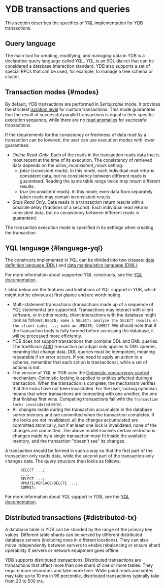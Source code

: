 # YDB transactions and queries

This section describes the specifics of YQL implementation for YDB transactions.

## Query language

The main tool for creating, modifying, and managing data in YDB is a declarative query language called YQL. YQL is an SQL dialect that can be considered a database interaction standard. YDB also supports a set of special RPCs that can be used, for example, to manage a tree schema or cluster.

## Transaction modes {#modes}

By default, YDB transactions are performed in *Serializable* mode. It provides the strictest [isolation level](https://en.wikipedia.org/wiki/Isolation_(database_systems)#Serializable) for custom transactions. This mode guarantees that the result of successful parallel transactions is equal to their specific execution sequence, while there are no [read anomalies](https://en.wikipedia.org/wiki/Isolation_(database_systems)#Read_phenomena) for successful transactions.

If the requirements for the consistency or freshness of data read by a transaction can be lowered, the user can use execution modes with lower guarantees:

* *Online Read-Only*. Each of the reads in the transaction reads data that is most recent at the time of its execution. The consistency of retrieved data depends on the *allow_inconsistent_reads* setting:
    * *false* (consistent reads). In this mode, each individual read returns consistent data, but no consistency between different reads is guaranteed. Reading the same table range twice may return different results.
    * *true* (inconsistent reads). In this mode, even data from separately taken reads may contain inconsistent results.
* *Stale Read Only*. Data reads in a transaction return results with a possible delay (fractions of a second). Each individual read returns consistent data, but no consistency between different reads is guaranteed.

The transaction execution mode is specified in its settings when creating the transaction.

## YQL language {#language-yql}

The constructs implemented in YQL can be divided into two classes: [data definition language (DDL)](https://en.wikipedia.org/wiki/Data_definition_language) and [data manipulation language (DML)](https://en.wikipedia.org/wiki/Data_manipulation_language).

For more information about supported YQL constructs, see the [YQL documentation](../../yql/reference/index.md).

Listed below are the features and limitations of YQL support in YDB, which might not be obvious at first glance and are worth noting.

* Multi-statement transactions (transactions made up of a sequence of YQL statements) are supported. Transactions may interact with client software, or in other words, client interactions with the database might look as follows: `BEGIN; make a SELECT; analyze the SELECT results on the client side; ...; make an UPDATE; COMMIT`. We should note that if the transaction body is fully formed before accessing the database, it will be processed more efficiently.
* YDB does not support transactions that combine DDL and DML queries. The traditional [ACID](https://en.wikipedia.org/wiki/ACID) transaction paradigm only applies to DML queries, meaning that change data. DDL queries must be idempotent, meaning repeatable if an error occurs. If you need to apply an action to a schema, remember that each action is transactional, while a set of actions is not.
* The version of YQL in YDB uses the [Optimistic concurrency control](https://en.wikipedia.org/wiki/Optimistic_concurrency_control) mechanism. Optimistic locking is applied to entities affected during a transaction. When the transaction is complete, the mechanism verifies that the locks have not been invalidated. For the user, locking optimism means that when transactions are competing with one another, the one that finishes first wins. Competing transactions fail with the ```Transaction locks invalidated``` error.
* All changes made during the transaction accumulate in the database server memory and are committed when the transaction completes. If the locks are not invalidated, all the changes accumulated are committed atomically, but if at least one lock is invalidated, none of the changes are committed. The above model involves certain restrictions: changes made by a single transaction must fit inside the available memory, and the transaction "doesn't see" its changes.

A transaction should be formed in such a way so that the first part of the transaction only reads data, while the second part of the transaction only changes data. The query structure then looks as follows:

```yql
       SELECT ...;
       ....
       SELECT ...;
       UPDATE/REPLACE/DELETE ...;
       COMMIT;
```

For more information about YQL support in YDB, see the [YQL documentation](../../yql/reference/index.md).

## Distributed transactions {#distributed-tx}

A database table in YDB can be sharded by the range of the primary key values. Different table shards can be served by different distributed database servers (including ones in different locations). They can also move independently between servers to enable rebalancing or ensure shard operability if servers or network equipment goes offline.

YDB supports distributed transactions. Distributed transactions are transactions that affect more than one shard of one or more tables. They require more resources and take more time. While point reads and writes may take up to 10 ms in 99 percentile, distributed transactions typically take from 20 to 500 ms.
